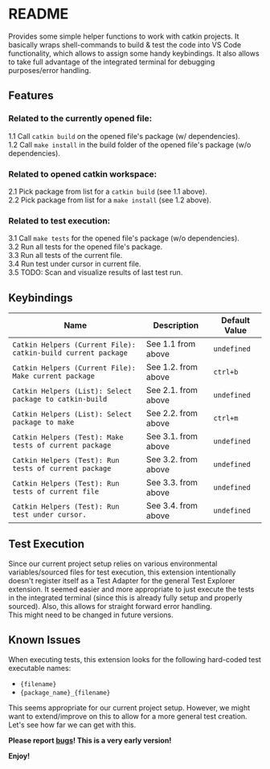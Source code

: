 # README

Provides some simple helper functions to work with catkin projects. It basically wraps shell-commands to build & test the code into VS Code functionality, which allows to assign some handy keybindings. It also allows to take full advantage of the integrated terminal for debugging purposes/error handling.
## Features
### Related to the currently opened file:
1.1 Call `catkin build` on the opened file's package (w/ dependencies).  
1.2 Call `make install` in the build folder of the opened file's package (w/o dependencies).  

### Related to opened catkin workspace:
2.1 Pick package from list for a `catkin build` (see 1.1 above).  
2.2 Pick package from list for a `make install` (see 1.2 above).  

### Related to test execution:
3.1 Call `make tests` for the opened file's package (w/o dependencies).  
3.2 Run all tests for the opened file's package.  
3.3 Run all tests of the current file.  
3.4 Run test under cursor in current file.  
3.5 TODO: Scan and visualize results of last test run.    

## Keybindings
| Name                                                          | Description         | Default Value |
| ------------------------------------------------------------- | ------------------- | ------------- |
| `Catkin Helpers (Current File): catkin-build current package` | See 1.1 from above  | `undefined`   |
| `Catkin Helpers (Current File): Make current package`         | See 1.2. from above | `ctrl+b`      |
| `Catkin Helpers (List): Select package to catkin-build`       | See 2.1. from above | `undefined`   |
| `Catkin Helpers (List): Select package to make`               | See 2.2. from above | `ctrl+m`      |
| `Catkin Helpers (Test): Make tests of current package`        | See 3.1. from above | `undefined`   |
| `Catkin Helpers (Test): Run tests of current package`         | See 3.2. from above | `undefined`   |
| `Catkin Helpers (Test): Run tests of current file`            | See 3.3. from above | `undefined`   |
| `Catkin Helpers (Test): Run test under cursor.`               | See 3.4. from above | `undefined`   |
 
## Test Execution
Since our current project setup relies on various environmental variables/sourced files for test execution, this extension intentionally doesn't register itself as a Test Adapter for the general Test Explorer extension. It seemed easier and more appropriate to just execute the tests in the integrated terminal (since this is already fully setup and properly sourced). Also, this allows for straight forward error handling.  
This might need to be changed in future versions.
## Known Issues
When executing tests, this extension looks for the following hard-coded test executable names:
* `{filename}`
* `{package_name}_{filename}`
  
This seems appropriate for our current project setup. However, we might want to extend/improve on this to allow for a more general test creation. 
Let's see how far we can get with this.

**Please report [bugs](https://github.com/abrick1509/vs-code-catkin-helpers/issues)! This is a very early version!**

**Enjoy!**
